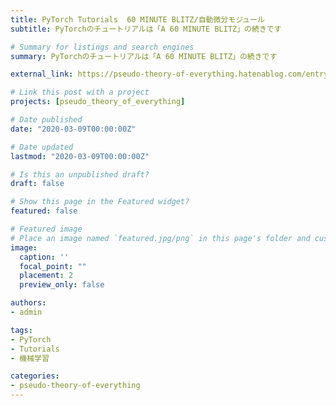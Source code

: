 ```yaml
---
title: PyTorch Tutorials  60 MINUTE BLITZ/自動微分モジュール
subtitle: PyTorchのチュートリアルは「A 60 MINUTE BLITZ」の続きです

# Summary for listings and search engines
summary: PyTorchのチュートリアルは「A 60 MINUTE BLITZ」の続きです

external_link: https://pseudo-theory-of-everything.hatenablog.com/entry/2020/03/09/070000

# Link this post with a project
projects: [pseudo_theory_of_everything]

# Date published
date: "2020-03-09T00:00:00Z"

# Date updated
lastmod: "2020-03-09T00:00:00Z"

# Is this an unpublished draft?
draft: false

# Show this page in the Featured widget?
featured: false

# Featured image
# Place an image named `featured.jpg/png` in this page's folder and customize its options here.
image:
  caption: ''
  focal_point: ""
  placement: 2
  preview_only: false

authors:
- admin

tags:
- PyTorch
- Tutorials
- 機械学習

categories:
- pseudo-theory-of-everything
---
```


